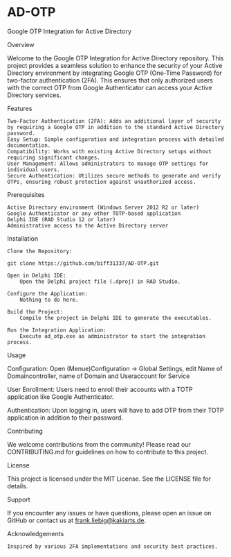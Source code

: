 # AD-OTP
Google OTP Integration for Active Directory

Overview

Welcome to the Google OTP Integration for Active Directory repository. This project provides a seamless solution to enhance the security of your Active Directory environment by integrating Google OTP (One-Time Password) for two-factor authentication (2FA). This ensures that only authorized users with the correct OTP from Google Authenticator can access your Active Directory services.

Features
	
	Two-Factor Authentication (2FA): Adds an additional layer of security by requiring a Google OTP in addition to the standard Active Directory password.
	Easy Setup: Simple configuration and integration process with detailed documentation.
	Compatibility: Works with existing Active Directory setups without requiring significant changes.
	User Management: Allows administrators to manage OTP settings for individual users.
	Secure Authentication: Utilizes secure methods to generate and verify OTPs, ensuring robust protection against unauthorized access.

Prerequisites

	Active Directory environment (Windows Server 2012 R2 or later)
	Google Authenticator or any other TOTP-based application
	Delphi IDE (RAD Studio 12 or later)
	Administrative access to the Active Directory server

Installation

    Clone the Repository:

    git clone https://github.com/biff31337/AD-OTP.git
    
    Open in Delphi IDE:
        Open the Delphi project file (.dproj) in RAD Studio.

    Configure the Application:
        Nothing to do here.

    Build the Project:
        Compile the project in Delphi IDE to generate the executables.

    Run the Integration Application:
        Execute ad_otp.exe as administrator to start the integration process.

Usage

Configuration: Open (Menue)Configuration -> Global Settings, edit Name of Domaincontroller, name of Domain and Useraccount for Service

User Enrollment: Users need to enroll their accounts with a TOTP application like Google Authenticator.

Authentication: Upon logging in, users will have to add OTP from their TOTP application in addition to their password.
	

Contributing

We welcome contributions from the community! Please read our CONTRIBUTING.md for guidelines on how to contribute to this project.

License

This project is licensed under the MIT License. See the LICENSE file for details.

Support

If you encounter any issues or have questions, please open an issue on GitHub or contact us at frank.liebig@kakiarts.de.

Acknowledgements

    Inspired by various 2FA implementations and security best practices.
